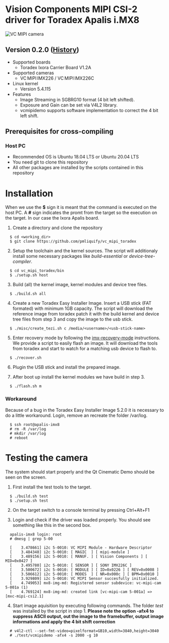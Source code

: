 # Vision Components MIPI CSI-2 driver for Toradex Apalis i.MX8
![VC MIPI camera](https://www.vision-components.com/fileadmin/external/documentation/hardware/VC_MIPI_Camera_Module/VC_MIPI_Camera_Module_Hardware_Operating_Manual-Dateien/mipi_sensor_front_back.png)

## Version 0.2.0 ([History](VERSION.md))
* Supported boards
  * Toradex Ixora Carrier Board V1.2A
* Supported cameras 
  * VC MIPI IMX226 / VC MIPI IMX226C  
* Linux kernel 
  * Version 5.4.115
* Features
  * Image Streaming in SGBRG10 format (4 bit left shifted).
  * Exposure and Gain can be set via V4L2 library.
  * vcmipidemo supports software implementation to correct the 4 bit left shift.

## Prerequisites for cross-compiling
### Host PC
* Recommended OS is Ubuntu 18.04 LTS or Ubuntu 20.04 LTS
* You need git to clone this repository
* All other packages are installed by the scripts contained in this repository

# Installation
When we use the **$** sign it is meant that the command is executed on the host PC. A **#** sign indicates the promt from the target so the execution on the target. In our case the Ixora Apalis board.

1. Create a directory and clone the repository   
```
  $ cd <working_dir>
  $ git clone https://github.com/pmliquify/vc_mipi_toradex
```

2. Setup the toolchain and the kernel sources. The script will additionaly install some necessary packages like *build-essential* or *device-tree-compiler*.
```
  $ cd vc_mipi_toradex/bin
  $ ./setup.sh host
```

3. Build (all) the kernel image, kernel modules and device tree files.
```
  $ ./build.sh all
```

4. Create a new Toradex Easy Installer Image. Insert a USB stick (FAT formated) with minimum 1GB capacity. The script will download the reference image from toradex patch it with the build kernel and device tree files from step 3 and copy the image to the usb stick.
```
  $ ./misc/create_tezi.sh c /media/<username>/<usb-stick-name>
```

5. Enter recovery mode by following the [imx-recovery-mode](https://developer.toradex.com/knowledge-base/imx-recovery-mode) instructions.   
We provide a script to easily flash an image. It will download the tools from toradex and start to watch for a matching usb device to flash to.
```
  $ ./recover.sh
```

6. Plugin the USB stick and install the prepared image.

7. After boot up install the kernel modules we have build in step 3.
```
  $ ./flash.sh m
```

### Workaround 
Because of a bug in the Toradex Easy Installer Image 5.2.0 it is necessary to do a little workaround. Login, remove an recreate the folder /var/log.
```
  $ ssh root@apalis-imx8
  # rm -R /var/log
  # mkdir /var/log
  # reboot
```

# Testing the camera
The system should start properly and the Qt Cinematic Demo should be seen on the screen.   

1. First install the test tools to the target.
```
  $ ./build.sh test
  $ ./setup.sh test
```

2. On the target switch to a console terminal by pressing Ctrl+Alt+F1

3. Login and check if the driver was loaded properly. You should see something like this in the second box.
```
  apalis-imx8 login: root
  # dmesg | grep 5-00
```
```
  [    3.478661] i2c 5-0010: VC MIPI Module - Hardware Descriptor
  [    3.484348] i2c 5-0010: [ MAGIC  ] [ mipi-module ]
  [    3.489156] i2c 5-0010: [ MANUF. ] [ Vision Components ] [ MID=0x0427 ]
  [    3.495780] i2c 5-0010: [ SENSOR ] [ SONY IMX226C ]
  [    3.500672] i2c 5-0010: [ MODULE ] [ ID=0x0226 ] [ REV=0x0008 ]
  [    3.506612] i2c 5-0010: [ MODES  ] [ NR=0x000c ] [ BPM=0x0010 ]
  [    3.929809] i2c 5-0010: VC MIPI Sensor succesfully initialized.
  [    4.749053] mx8-img-md: Registered sensor subdevice: vc-mipi-cam 5-001a (1)
  [    4.769124] mx8-img-md: created link [vc-mipi-cam 5-001a] => [mxc-mipi-csi2.1]
```

4. Start image aquisition by executing following commands. The folder *test* was installed by the script in step 1. **Please note the option -afx4 to suppress ASCII output, out the image to the framebuffer, output image informations and apply the 4 bit shift correction**
```
  # v4l2-ctl --set-fmt-video=pixelformat=GB10,width=3840,height=3040
  # ./test/vcmipidemo -afx4 -s 2000 -g 10
```
